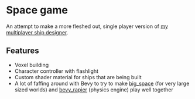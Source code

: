 # Space game
An attempt to make a more fleshed out, single player version of [my multiplayer ship designer](https://github.com/atomicbeef/ship-designer).

## Features
- Voxel building
- Character controller with flashlight
- Custom shader material for ships that are being built
- A lot of faffing around with Bevy to try to make [big_space](https://crates.io/crates/big_space) (for very large sized worlds) and [bevy_rapier](https://crates.io/crates/bevy_rapier3d) (physics engine) play well together
